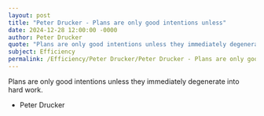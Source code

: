 ```yaml
---
layout: post
title: "Peter Drucker - Plans are only good intentions unless"
date: 2024-12-28 12:00:00 -0000
author: Peter Drucker
quote: "Plans are only good intentions unless they immediately degenerate into hard work."
subject: Efficiency
permalink: /Efficiency/Peter Drucker/Peter Drucker - Plans are only good intentions unless
---
```


Plans are only good intentions unless they immediately degenerate into hard work.

- Peter Drucker
